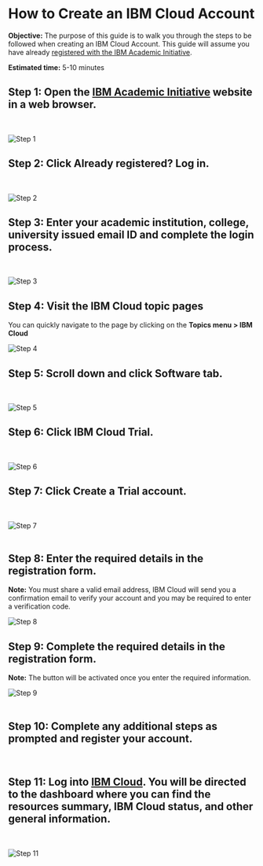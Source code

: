 # How to Create an IBM Cloud Account 

**Objective:** The purpose of this guide is to walk you through the steps to be followed 
when creating an IBM Cloud Account.  This guide will assume you have already [registered with the IBM Academic Initiative](/academic-initiative/how-to/How-to-register-with-the-IBM-Academic-Initiative/readme.md).

**Estimated time:** 5-10 minutes

## Step 1: Open the [IBM Academic Initiative](https://ibm.com/academic) website in a web browser.
<br />

![Step 1](images/step1.png) 

## Step 2: Click **Already registered? Log in.**
<br />

![Step 2](images/step2.png) 
 
## Step 3: Enter your academic institution, college, university issued email ID and complete the login process.
<br />

![Step 3](images/step3.png) 
 
## Step 4: Visit the  IBM Cloud topic pages

You can quickly navigate to the page by clicking on the **Topics menu > IBM Cloud**
<br />

![Step 4](images/step4.png) 

## Step 5: Scroll down and click **Software** tab.
<br />

![Step 5](images/step5.png)   

## Step 6: Click **IBM Cloud Trial.** 
<br />

![Step 6](images/step6.png)  

## Step 7: Click **Create a Trial account.**
<br />

![Step 7](images/step7.png)  
 
## Step 8: Enter the required details in the registration form.

**Note:** You must share a valid email address, IBM Cloud will send you a confirmation email to verify your account and you may be required to enter a verification code.
<br />

![Step 8](images/step8.png) 
 
## Step 9: Complete the required details in the registration form.

**Note:** The button will be activated once you enter the required  information.
<br />

![Step 9](images/step9.png)  
 
## Step 10: Complete any additional steps as prompted and register your account.

<br />

## Step 11: Log into [IBM Cloud](https://cloud.ibm.com). You will be directed to the dashboard where you can find the resources summary, IBM Cloud status, and other general information.
<br />

![Step 11](images/step11.png)